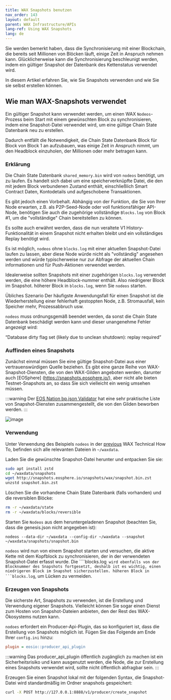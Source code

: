 ```yaml
---
title: WAX Snapshots benutzen
nav_order: 143
layout: default
parent: WAX Infrastructure/APIs
lang-ref: Using WAX Snapshots
lang: de
---
```


Sie werden bemerkt haben, dass die Synchronisierung mit einer Blockchain, die bereits seit Millionen von Blöcken läuft, einige Zeit in Anspruch nehmen kann. Glücklicherweise kann die Synchronisierung beschleunigt werden, indem ein gültiger Snapshot der Datenbank des Kettenstatus verwendet wird.

In diesem Artikel erfahren Sie, wie Sie Snapshots verwenden und wie Sie sie selbst erstellen können.

## Wie man WAX-Snapshots verwendet
Ein gültiger Snapshot kann verwendet werden, um einen WAX ```Nodeos```-Prozess beim Start mit einem gewünschten Block zu synchronisieren, indem eine Snapshot-Datei verwendet wird, um eine gültige Chain State Datenbank neu zu erstellen.

Dadurch entfällt die Notwendigkeit, die Chain State Datenbank Block für Block von Block 1 an aufzubauen, was einige Zeit in Anspruch nimmt, um den Headblock einzuholen, der Millionen oder mehr betragen kann.

### Erklärung

Die Chain State Datenbank ```shared_memory.bin``` wird von ```nodeos``` benötigt, um zu laufen. Es handelt sich dabei um eine speicherverknüpfte Datei, die den mit jedem Block verbundenen Zustand enthält, einschließlich Smart Contract Daten, Kontodetails und aufgeschobene Transaktionen.

Es gibt jedoch einen Vorbehalt. Abhängig von der Funktion, die Sie von Ihrer Node erwarten, z.B. als P2P-Seed-Node oder voll funktionsfähiger API-Node, benötigen Sie auch die zugehörige vollständige ```Blocks.log``` von Block #1, um die "vollständige" Chain bereitstellen zu können.

Es sollte auch erwähnt werden, dass die nun veraltete V1 History-Funktionalität in einem Snapshot nicht erhalten bleibt und ein vollständiges Replay benötigt wird.

Es ist möglich, ```nodeos``` ohne ```blocks.log``` mit einer aktuellen Snapshot-Datei laufen zu lassen, aber diese Node würde nicht als "vollständig" angesehen werden und würde typischerweise nur zur Abfrage der aktuellen Chain informationen und für Push-Aktionen verwendet werden.

Idealerweise sollten Snapshots mit einer zugehörigen ```blocks.log``` verwendet werden, die eine höhere Headblock-nummer enthält. Also niedrigerer Block im Snapshot. höherer Block in ```blocks.log```, wenn Sie ```nodeos``` starten.

Übliches Szenario
Der häufigste Anwendungsfall für einen Snapshot ist die Wiederherstellung einer fehlerhaft gestoppten Node, z.B. Stromausfall, kein Speicher mehr, Prozessabbruch usw.

```nodeos``` muss ordnungsgemäß beendet werden, da sonst die Chain State Datenbank beschädigt werden kann und dieser unangenehme Fehler angezeigt wird:

“Database dirty flag set (likely due to unclean shutdown): replay required”

### Auffinden eines Snapshots

Zunächst einmal müssen Sie eine gültige Snapshot-Datei aus einer vertrauenswürdigen Quelle beziehen. Es gibt eine ganze Reihe von WAX-Snapshot-Diensten, die von den WAX-Gilden angeboten werden, darunter auch [EOSphere] (https://snapshots.eosphere.io/), aber nicht alle bieten Testnet-Snapshots an, so dass Sie sich vielleicht ein wenig umsehen müssen.

:::warning
Der [EOS Nation bp.json Validator](https://validate.eosnation.io/wax/reports/resources.html#chain) hat eine sehr praktische Liste von Snapshot-Diensten zusammengestellt, die von den Gilden beworben werden.
:::

![image](https://user-images.githubusercontent.com/12730423/187578145-07ba4f0d-8532-4a46-9e47-83347d5793a9.png)

### Verwendung

Unter Verwendung des Beispiels ```nodeos``` in der [previous](/de/wax-infrastructure/wax-testnet-node) WAX Technical How To, befinden sich alle relevanten Dateien in ```~/waxdata```.

Laden Sie die gewünschte Snapshot-Datei herunter und entpacken Sie sie:

```sh
sudo apt install zstd
cd ~/waxdata/snapshots
wget http://snapshots.eosphere.io/snapshots/wax/snapshot.bin.zst
unzstd snapshot.bin.zst
```

Löschen Sie die vorhandene Chain State Datenbank (falls vorhanden) und die reversiblen Blöcke:

```sh
rm -r ~/waxdata/state
rm -r ~/waxdata/blocks/reversible
```

Starten Sie ```Nodeos``` aus dem heruntergeladenen Snapshot (beachten Sie, dass die genesis.json nicht angegeben ist):

```
nodeos --data-dir ~/waxdata --config-dir ~/waxdata --snapshot ~/waxdata/snapshots/snapshot.bin
```

```nodeos``` wird nun von einem Snapshot starten und versuchen, die aktive Kette mit dem Kopfblock zu synchronisieren, der in der verwendeten Snapshot-Datei erfasst wurde. Die ````blocks.log`` wird ebenfalls von der Blocknummer des Snapshots fortgesetzt, deshalb ist es wichtig, einen niedrigeren Block im Snapshot sicherzustellen. höheren Block in ```blocks.log``, um Lücken zu vermeiden.

### Erzeugen von Snapshots

Die sicherste Art, Snapshots zu verwenden, ist die Erstellung und Verwendung eigener Snapshots. Vielleicht können Sie sogar einen Dienst zum Hosten von Snapshot-Dateien anbieten, den der Rest des WAX-Ökosystems nutzen kann.

```nodoes``` erfordert ein Producer-Api-Plugin, das so konfiguriert ist, dass die Erstellung von Snapshots möglich ist. Fügen Sie das Folgende am Ende Ihrer ```config.ini``` hinzu:

```ini
plugin = eosio::producer_api_plugin
```
:::warning
Das producer_api_plugin öffentlich zugänglich zu machen ist ein Sicherheitsrisiko und kann ausgenutzt werden, die Node, die zur Erstellung eines Snapshots verwendet wird, sollte nicht öffentlich abfragbar sein.
:::

Erzeugen Sie einen Snapshot lokal mit der folgenden Syntax, die Snapshot-Datei wird standardmäßig im Ordner snapshots gespeichert:

```sh
curl -X POST http://127.0.0.1:8888/v1/producer/create_snapshot
```
